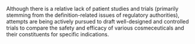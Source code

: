 Although there is a relative lack of patient studies and trials (primarily stemming from the definition-related issues of regulatory authorities), attempts are being actively pursued to draft well-designed and controlled trials to compare the safety and efficacy of various cosmeceuticals and their constituents for specific indications.